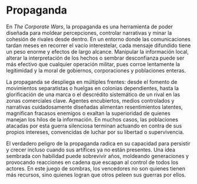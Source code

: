 # Propaganda

En _The Corporate Wars_, la propaganda es una herramienta de poder diseñada para moldear percepciones, controlar narrativas y minar la cohesión de rivales desde dentro. En un entorno donde las comunicaciones tardan meses en recorrer el vacío interestelar, cada mensaje difundido tiene un peso enorme y efectos de largo alcance. Manipular la información local, alterar la interpretación de los hechos o sembrar desconfianza puede ser más efectivo que cualquier operación militar, pues corroe lentamente la legitimidad y la moral de gobiernos, corporaciones y poblaciones enteras.

La propaganda se despliega en múltiples frentes: desde el fomento de movimientos separatistas o huelgas en colonias dependientes, hasta la glorificación de una marca o el descrédito sistemático de un rival en las zonas comerciales clave. Agentes encubiertos, medios controlados y narrativas cuidadosamente diseñadas alimentan resentimientos latentes, magnifican fracasos enemigos o exaltan la superioridad de quienes manejan los hilos de la información. En muchos casos, las poblaciones atacadas por esta guerra silenciosa terminan actuando en contra de sus propios intereses, convencidas de luchar por su libertad o supervivencia.

El verdadero peligro de la propaganda radica en su capacidad para persistir y crecer incluso cuando sus artífices ya no están presentes. Una idea sembrada con habilidad puede sobrevivir años, moldeando generaciones y provocando reacciones en cadena que escapan al control de todos los actores. En este juego de sombras, los vencedores no son quienes tienen más recursos, sino quienes logran que otros peleen sus guerras por ellos.
